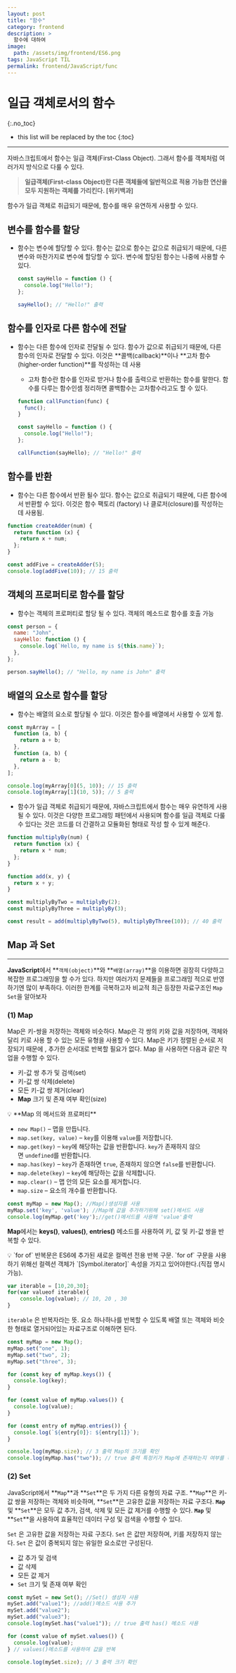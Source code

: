 ```yaml
---
layout: post
title: "함수"
category: frontend
description: >
  함수에 대하여
image:
  path: /assets/img/frontend/ES6.png
tags: JavaScript TIL
permalink: frontend/JavaScript/func
---
```

<!--more-->
# 일급 객체로서의 함수
{:.no_toc}

* this list will be replaced by the toc
{:toc}
---

자바스크립트에서 함수는 일급 객체(First-Class Object). 그래서 함수를 객체처럼 여러가지 방식으로 다룰 수 있다.

> **일급객체(First-class Object)란 다른 객체들에 일반적으로 적용 가능한 연산을 모두 지원하는 객체를 가리킨다. [위키백과]**

함수가 일급 객체로 취급되기 때문에, 함수를 매우 유연하게 사용할 수 있다.

## 변수를 함수를 할당

- 함수는 변수에 할당할 수 있다. 함수는 값으로 함수는 값으로 취급되기 때문에, 다른 변수와 마찬가지로 변수에 할당할 수 있다. 변수에 할당된 함수는 나중에 사용할 수 있다.

  ```jsx
  const sayHello = function () {
    console.log("Hello!");
  };

  sayHello(); // "Hello!" 출력
  ```

## 함수를 인자로 다른 함수에 전달

- 함수는 다른 함수에 인자로 전달될 수 있다. 함수가 값으로 취급되기 때문에, 다른 함수의 인자로 전달할 수 있다. 이것은 **콜백(callback)**이나 **고차 함수(higher-order function)**를 작성하는 데 사용

  - 고차 함수란 함수를 인자로 받거나 함수를 출력으로 반환하는 함수를 말한다. 함수를 다루는 함수인셈 정리하면 콜백함수는 고차함수라고도 할 수 있다.

  ```jsx
  function callFunction(func) {
    func();
  }

  const sayHello = function () {
    console.log("Hello!");
  };

  callFunction(sayHello); // "Hello!" 출력
  ```

## 함수를 반환

- 함수는 다른 함수에서 반환 될수 있다. 함수는 값으로 취급되기 때문에, 다른 함수에서 반환할 수 있다. 이것은 함수 팩토리 (factory) 나 클로저(closure)를 작성하는 데 사용됨.

```jsx
function createAdder(num) {
  return function (x) {
    return x + num;
  };
}

const addFive = createAdder(5);
console.log(addFive(10)); // 15 출력
```

## 객체의 프로퍼티로 함수를 할당

- 함수는 객체의 프로퍼티로 할당 될 수 있다. 객체의 메소드로 함수를 호출 가능

```jsx
const person = {
  name: "John",
  sayHello: function () {
    console.log(`Hello, my name is ${this.name}`);
  },
};

person.sayHello(); // "Hello, my name is John" 출력
```

## 배열의 요소로 함수를 할당

- 함수는 배열의 요소로 할당될 수 있다. 이것은 함수를 배열에서 사용할 수 있게 함.

```jsx
const myArray = [
  function (a, b) {
    return a + b;
  },
  function (a, b) {
    return a - b;
  },
];

console.log(myArray[0](5, 10)); // 15 출력
console.log(myArray[1](10, 5)); // 5 출력
```

- 함수가 일급 객체로 취급되기 때문에, 자바스크립트에서 함수는 매우 유연하게 사용될 수 있다. 이것은 다양한 프로그래밍 패턴에서 사용되며 함수를 일급 객체로 다룰 수 있다는 것은 코드를 더 간결하고 모듈화된 형태로 작성 할 수 있게 해준다.

```jsx
function multiplyBy(num) {
  return function (x) {
    return x * num;
  };
}

function add(x, y) {
  return x + y;
}

const multiplyByTwo = multiplyBy(2);
const multiplyByThree = multiplyBy(3);

const result = add(multiplyByTwo(5), multiplyByThree(10)); // 40 출력
```

## Map 과 Set

---

**JavaScript**에서 **`객체(object)`**와 **`배열(array)`**을 이용하면 굉장히 다양하고 복잡한 프로그래밍을 할 수가 있다. 하지만 여러가지 문제들을 프로그래밍 적으로 반영하기엔 많이 부족하다. 이러한 한계를 극복하고자 비교적 최근 등장한 자료구조인 `Map` `Set`을 알아보자

### (1) Map

Map은 키-쌍을 저장하는 객체와 비슷하다. Map은 각 쌍의 키와 값을 저장하며, 객체와 달리 키로 사용 할 수 있는 모든 유형을 사용할 수 있다. Map은 키가 정렬된 순서로 저장되기 때문에 , 추가한 순서대로 반복할 필요가 없다. Map 을 사용하면 다음과 같은 작업을 수행할 수 있다.

- 키-값 쌍 추가 및 검색(set)
- 키-값 쌍 삭제(delete)
- 모든 키-값 쌍 제거(clear)
- **Map** 크기 및 존재 여부 확인(size)

<aside>
💡 **Map 의 메서드와 프로퍼티**

- `new Map()` – 맵을 만듭니다.
- `map.set(key, value)` – `key`를 이용해 `value`를 저장합니다.
- `map.get(key)` – `key`에 해당하는 값을 반환합니다. `key`가 존재하지 않으면 `undefined`를 반환합니다.
- `map.has(key)` – `key`가 존재하면 `true`, 존재하지 않으면 `false`를 반환합니다.
- `map.delete(key)` – `key`에 해당하는 값을 삭제합니다.
- `map.clear()` – 맵 안의 모든 요소를 제거합니다.
- `map.size` – 요소의 개수를 반환합니다.
</aside>

```jsx
const myMap = new Map(); //Map()생성자를 사용
myMap.set('key', 'value'); //Map에 값을 추가하기위해 set()메서드 사용
console.log(myMap.get('key');//get()메서드를 사용해 'value'출력
```

**Map**에서는 **keys()**, **values()**, **entries()** 메소드를 사용하여 키, 값 및 키-값 쌍을 반복할 수 있다.

<aside>
💡 `for of` 반복문은 ES6에 추가된 새로운 컬렉션 전용 반복 구문. `for of` 구문을 사용하기 위해선 컬렉션 객체가 `[Symbol.iterator]` 속성을 가지고 있어야한다.(직접 명시 가능).

</aside>

```jsx
var iterable = [10,20,30];
for(var valueof iterable){
	console.log(value); // 10, 20 , 30
}
```

`iterable` 은 반복자라는 뜻. 요소 하나하나를 반복할 수 있도록 배열 또는 객체와 비슷한 형태로 열거되어있는 자료구조로 이해하면 된다.

```jsx
const myMap = new Map();
myMap.set("one", 1);
myMap.set("two", 2);
myMap.set("three", 3);

for (const key of myMap.keys()) {
  console.log(key);
}

for (const value of myMap.values()) {
  console.log(value);
}

for (const entry of myMap.entries()) {
  console.log(`${entry[0]}: ${entry[1]}`);
}

console.log(myMap.size); // 3 출력 Map의 크기를 확인
console.log(myMap.has("two")); // true 출력 특정키가 Map에 존재하는지 여부를 확인
```

### (2) Set

JavaScript에서 **`Map`**과 **`Set`**은 두 가지 다른 유형의 자료 구조. **`Map`**은 키-값 쌍을 저장하는 객체와 비슷하며, **`Set`**은 고유한 값을 저장하는 자료 구조다. **`Map`** 및 **`Set`**은 모두 값 추가, 검색, 삭제 및 모든 값 제거를 수행할 수 있다. **`Map`** 및 **`Set`**을 사용하여 효율적인 데이터 구성 및 검색을 수행할 수 있다.

`Set` 은 고유한 값을 저장하는 자료 구조다. `Set` 은 값만 저장하며, 키를 저장하지 않는다. `Set` 은 값이 중복되지 않는 유일한 요소로만 구성된다.

- 값 추가 및 검색
- 값 삭제
- 모든 값 제거
- `Set` 크기 및 존재 여부 확인

```jsx
const mySet = new Set(); //Set() 생성자 사용
mySet.add("value1"); //add()메소드 사용 추가
mySet.add("value2");
mySet.add("value3");
console.log(mySet.has("value1")); // true 출력 has() 메소드 사용

for (const value of mySet.values()) {
  console.log(value);
} // values()메소드를 사용하여 값을 반복

console.log(mySet.size); // 3 출력 크기 확인
```


